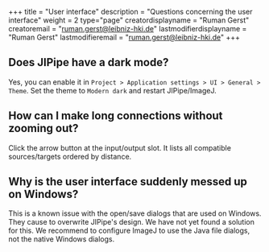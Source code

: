 +++
title = "User interface"
description = "Questions concerning the user interface"
weight = 2
type="page"
creatordisplayname = "Ruman Gerst"
creatoremail = "ruman.gerst@leibniz-hki.de"
lastmodifierdisplayname = "Ruman Gerst"
lastmodifieremail = "ruman.gerst@leibniz-hki.de"
+++

## Does JIPipe have a dark mode?

Yes, you can enable it in `Project > Application settings > UI > General > Theme`.
Set the theme to `Modern dark` and restart JIPipe/ImageJ.

## How can I make long connections without zooming out?

Click the arrow button at the input/output slot. It lists all compatible sources/targets ordered by distance.


## Why is the user interface suddenly messed up on Windows?

This is a known issue with the open/save dialogs that are used on Windows. They cause to overwrite
JIPipe's design. We have not yet found a solution for this. We recommend to configure ImageJ to use
the Java file dialogs, not the native Windows dialogs.
